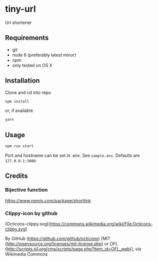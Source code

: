 # tiny-url

Url shortener

## Requirements
- git
- node 6 (preferably latest minor)
- npm
- only tested on OS X

## Installation

Clone and cd into repo

```bash
npm install
```
or, if available
```bash
yarn
```

## Usage

```bash
npm run start
```
Port and hostname can be set in .env. See `sample.env`.
Defaults are `127.0.0.1:3000`.

## Credits

### Bijective function

https://www.npmjs.com/package/shortlink


### Clippy-icon by github

(Octicons-clippy.svg)[https://commons.wikimedia.org/wiki/File:Octicons-clippy.svg]

By GitHub (https://github.com/github/octicons) [MIT (http://opensource.org/licenses/mit-license.php) or OFL (http://scripts.sil.org/cms/scripts/page.php?item_id=OFL_web)], via Wikimedia Commons
